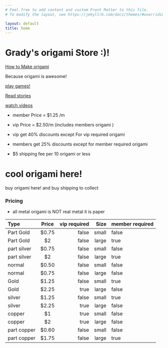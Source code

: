 ```yaml
---
# Feel free to add content and custom Front Matter to this file.
# To modify the layout, see https://jekyllrb.com/docs/themes/#overriding-theme-defaults

layout: default
title: home
---
```


# Grady's origami Store :)!

[How to Make origami](howtomake)

Because origami is awesome!

[play games!](games)

[Read stories](library)

[watch videos](video)

* member Price = $1.25 /m

* vip Price = $2.50/m (includes members origami )

* vip get 40% discounts except For vip required origami

* members get 25% discounts except for member required origami

* $5 shipping fee per 10 origami or less

# cool origami here!
buy origami here! and buy shipping to collect


### Pricing

* all metal origami is NOT real metal it is paper

| Type        | Price      | vip required | Size   | member required|
|:------------|:----------:|-------------:|-------:|----------------|
| Part Gold   |  $0.75     | false        | small  | false          |
| Part Gold   | $2         | false        | large  | true           |
| part silver | $0.75      | false        | small  | false          |
| part silver | $2         | false        | large  | true           |
| normal      | $0.50      | false        | small  | false          |
| normal      | $0.75      | false        | large  | false          |
| Gold        | $1.25      | false        | small  | true           |
| Gold        | $2.25      | true         | large  | false          |
| silver      | $1.25      | false        | small  | true           |
| silver      | $2.25      | true         | large  | false          |
| copper      | $1         | true         | small  | false          |
| copper      | $2         | true         | large  | false          |
| part copper | $0.60      | false        | small  | false          |
| part copper | $1.75      | false        | large  | true           |
